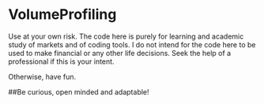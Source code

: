 # VolumeProfiling

Use at your own risk.  The code here is purely for learning and academic study of markets and of coding tools.
I do not intend for the code here to be used to make financial or any other life decisions.  Seek the help of a professional
if this is your intent.

Otherwise, have fun. 

##Be curious, open minded and adaptable!
